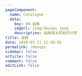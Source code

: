 ```yaml
---
pageComponent: 
  name: Catalogue
  data: 
    key: 04.运维
    imgUrl: /img/devops.jpeg
    description: 运维相关的知识分享
title: 运维
date: 2020-03-11 21:50:56
permalink: /devops
sidebar: false
article: false
comment: false
editLink: false
---
```

